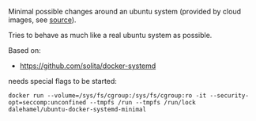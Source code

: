 Minimal possible changes around an ubuntu system (provided by cloud images, see [source](https://github.com/tianon/docker-brew-ubuntu-core/blob/52c8214ecac89d45592d16ce7c14ef82ac7b0822/update.sh)).

Tries to behave as much like a real ubuntu system as possible.

Based on:

* https://github.com/solita/docker-systemd

needs special flags to be started:

```
docker run --volume=/sys/fs/cgroup:/sys/fs/cgroup:ro -it --security-opt=seccomp:unconfined --tmpfs /run --tmpfs /run/lock dalehamel/ubuntu-docker-systemd-minimal
```
